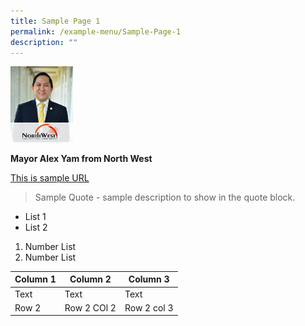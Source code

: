 ```yaml
---
title: Sample Page 1
permalink: /example-menu/Sample-Page-1
description: ""
---
```

<img height="auto" src="/images/Mayors/Alex_Yam2.png" width="100px">

**Mayor Alex Yam from North West**

[This is sample URL](https://www.pa.gov.sg)

> Sample Quote - sample description to show in the quote block.

* List 1
* List 2

1. Number List 
2. Number List



| Column 1 | Column 2 | Column 3 |
| -------- | -------- | -------- |
| Text     | Text     | Text     |
| Row 2 | Row 2 COl 2| Row 2 col 3|

